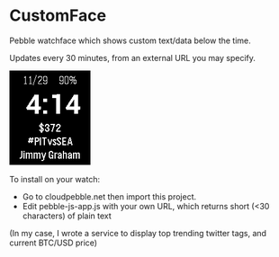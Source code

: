 # CustomFace
Pebble watchface which shows custom text/data below the time.

Updates every 30 minutes, from an external URL you may specify.

<img src="https://github.com/SteveV916/CustomFace/blob/master/resources/images/download.png">

To install on your watch:

- Go to cloudpebble.net then import this project.
- Edit pebble-js-app.js with your own URL, which returns short (<30 characters) of plain text

(In my case, I wrote a service to display top trending twitter tags, and current BTC/USD price)
